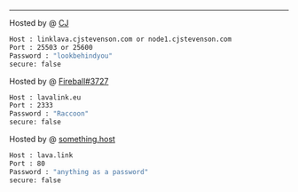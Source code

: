 ---

Hosted by @ [CJ](https://cjstevenson.com/)
```bash
Host : linklava.cjstevenson.com or node1.cjstevenson.com
Port : 25503 or 25600
Password : "lookbehindyou"
secure: false
```
Hosted by @ [Fireball#3727](https://www.lavalink.eu)
```bash
Host : lavalink.eu
Port : 2333
Password : "Raccoon"
secure: false
```
Hosted by @ [something.host](https://support.something.host/en/article/lavalink-hosting-okm26z/)
```bash
Host : lava.link
Port : 80
Password : "anything as a password"
secure: false
```
